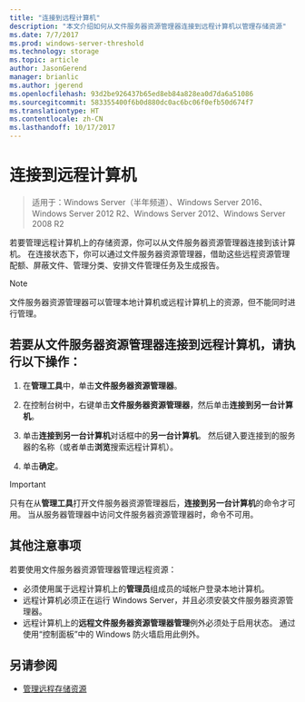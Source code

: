 ```yaml
---
title: "连接到远程计算机"
description: "本文介绍如何从文件服务器资源管理器连接到远程计算机以管理存储资源"
ms.date: 7/7/2017
ms.prod: windows-server-threshold
ms.technology: storage
ms.topic: article
author: JasonGerend
manager: brianlic
ms.author: jgerend
ms.openlocfilehash: 93d2be926437b65ed8eb84a828ea0d7da6a51086
ms.sourcegitcommit: 583355400f6b0d880dc0ac6bc06f0efb50d674f7
ms.translationtype: HT
ms.contentlocale: zh-CN
ms.lasthandoff: 10/17/2017
---
```

# <a name="connect-to-a-remote-computer"></a>连接到远程计算机 

> 适用于：Windows Server（半年频道）、Windows Server 2016、Windows Server 2012 R2、Windows Server 2012、Windows Server 2008 R2

若要管理远程计算机上的存储资源，你可以从文件服务器资源管理器连接到该计算机。 在连接状态下，你可以通过文件服务器资源管理器，借助这些远程资源管理配额、屏蔽文件、管理分类、安排文件管理任务及生成报告。

> [!Note]
> 文件服务器资源管理器可以管理本地计算机或远程计算机上的资源，但不能同时进行管理。

## <a name="to-connect-to-a-remote-computer-from-file-server-resource-manager"></a>若要从文件服务器资源管理器连接到远程计算机，请执行以下操作：

1.  在**管理工具**中，单击**文件服务器资源管理器**。

2.  在控制台树中，右键单击**文件服务器资源管理器**，然后单击**连接到另一台计算机**。

3.  单击**连接到另一台计算机**对话框中的**另一台计算机**。 然后键入要连接到的服务器的名称（或者单击**浏览**搜索远程计算机）。

4.  单击**确定**。

> [!Important]
> 只有在从**管理工具**打开文件服务器资源管理器后，**连接到另一台计算机**的命令才可用。 当从服务器管理器中访问文件服务器资源管理器时，命令不可用。

## <a name="additional-considerations"></a>其他注意事项

若要使用文件服务器资源管理器管理远程资源：

-   必须使用属于远程计算机上的**管理员**组成员的域帐户登录本地计算机。
-   远程计算机必须正在运行 Windows Server，并且必须安装文件服务器资源管理器。
-   远程计算机上的**远程文件服务器资源管理器管理**例外必须处于启用状态。 通过使用“控制面板”中的 Windows 防火墙启用此例外。

## <a name="see-also"></a>另请参阅

-   [管理远程存储资源](managing-remote-storage-resources.md)
